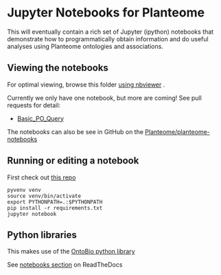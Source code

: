# Jupyter Notebooks for Planteome

This will eventually contain a rich set of Jupyter (ipython) notebooks
that demonstrate how to programmatically obtain information and do
useful analyses using Planteome ontologies and associations.

## Viewing the notebooks

For optimal viewing, browse this folder [using nbviewer](http://nbviewer.jupyter.org/github/Planteome/planteome-notebooks/tree/master/) .

Currently we only have one notebook, but more are coming! See pull requests for detail:

 * [Basic_PO_Query](http://nbviewer.jupyter.org/github/Planteome/planteome-notebooks/blob/master/Basic_PO_Query.ipynb)

The notebooks can also be see in GitHub on the [Planteome/planteome-notebooks](https://github.com/Planteome/planteome-notebooks)

## Running or editing a notebook

First check out [this repo](https://github.com/Planteome/planteome-notebooks)

```
pyvenv venv
source venv/bin/activate
export PYTHONPATH=.:$PYTHONPATH
pip install -r requirements.txt
jupyter notebook
```

## Python libraries

This makes use of the [OntoBio python library](http://ontobio.readthedocs.io)

See [notebooks section](http://ontobio.readthedocs.io/en/latest/notebooks.html) on ReadTheDocs
